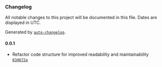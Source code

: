 ### Changelog

All notable changes to this project will be documented in this file. Dates are displayed in UTC.

Generated by [`auto-changelog`](https://github.com/CookPete/auto-changelog).

#### 0.0.1

- Refactor code structure for improved readability and maintainability [`634672a`](https://github.com/PolGubau/web-flatmatch/commit/634672a43d2ee6c24c97e7a725176de0385dbc71)
